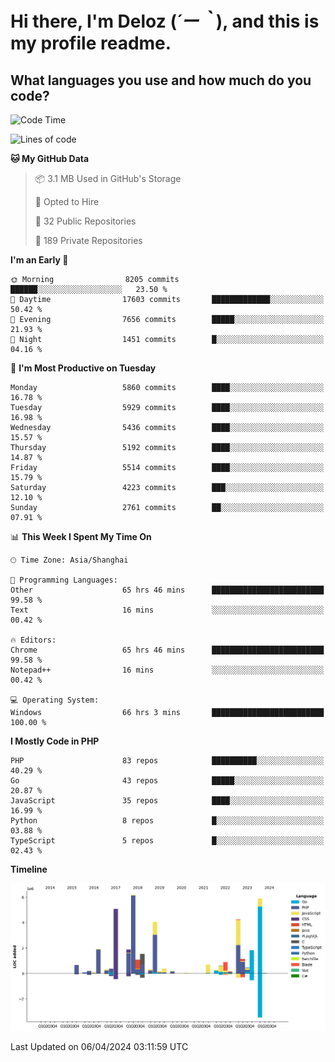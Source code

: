 # **Hi there, I'm Deloz (*´ー｀*), and this is my profile readme.**

## **What languages you use and how much do you code?**

<!--START_SECTION:waka-->
![Code Time](http://img.shields.io/badge/Code%20Time-3%2C694%20hrs%2044%20mins-blue)

![Lines of code](https://img.shields.io/badge/From%20Hello%20World%20I%27ve%20Written-40.6%20million%20lines%20of%20code-blue)

**🐱 My GitHub Data** 

> 📦 3.1 MB Used in GitHub's Storage 
 > 
> 💼 Opted to Hire
 > 
> 📜 32 Public Repositories 
 > 
> 🔑 189 Private Repositories 
 > 
**I'm an Early 🐤** 

```text
🌞 Morning                8205 commits        ██████░░░░░░░░░░░░░░░░░░░   23.50 % 
🌆 Daytime                17603 commits       █████████████░░░░░░░░░░░░   50.42 % 
🌃 Evening                7656 commits        █████░░░░░░░░░░░░░░░░░░░░   21.93 % 
🌙 Night                  1451 commits        █░░░░░░░░░░░░░░░░░░░░░░░░   04.16 % 
```
📅 **I'm Most Productive on Tuesday** 

```text
Monday                   5860 commits        ████░░░░░░░░░░░░░░░░░░░░░   16.78 % 
Tuesday                  5929 commits        ████░░░░░░░░░░░░░░░░░░░░░   16.98 % 
Wednesday                5436 commits        ████░░░░░░░░░░░░░░░░░░░░░   15.57 % 
Thursday                 5192 commits        ████░░░░░░░░░░░░░░░░░░░░░   14.87 % 
Friday                   5514 commits        ████░░░░░░░░░░░░░░░░░░░░░   15.79 % 
Saturday                 4223 commits        ███░░░░░░░░░░░░░░░░░░░░░░   12.10 % 
Sunday                   2761 commits        ██░░░░░░░░░░░░░░░░░░░░░░░   07.91 % 
```


📊 **This Week I Spent My Time On** 

```text
🕑︎ Time Zone: Asia/Shanghai

💬 Programming Languages: 
Other                    65 hrs 46 mins      █████████████████████████   99.58 % 
Text                     16 mins             ░░░░░░░░░░░░░░░░░░░░░░░░░   00.42 % 

🔥 Editors: 
Chrome                   65 hrs 46 mins      █████████████████████████   99.58 % 
Notepad++                16 mins             ░░░░░░░░░░░░░░░░░░░░░░░░░   00.42 % 

💻 Operating System: 
Windows                  66 hrs 3 mins       █████████████████████████   100.00 % 
```

**I Mostly Code in PHP** 

```text
PHP                      83 repos            ██████████░░░░░░░░░░░░░░░   40.29 % 
Go                       43 repos            █████░░░░░░░░░░░░░░░░░░░░   20.87 % 
JavaScript               35 repos            ████░░░░░░░░░░░░░░░░░░░░░   16.99 % 
Python                   8 repos             █░░░░░░░░░░░░░░░░░░░░░░░░   03.88 % 
TypeScript               5 repos             █░░░░░░░░░░░░░░░░░░░░░░░░   02.43 % 
```



**Timeline**

![Lines of Code chart](https://raw.githubusercontent.com/deloz/deloz/main/assets/bar_graph.png)


 Last Updated on 06/04/2024 03:11:59 UTC
<!--END_SECTION:waka-->
